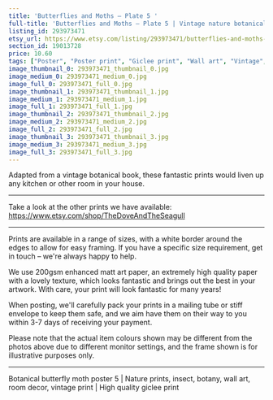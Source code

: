 ```yaml
---
title: 'Butterflies and Moths – Plate 5 '
full-title: 'Butterflies and Moths – Plate 5 | Vintage nature botanical prints, insect, botany, wall art, room decor, vintage print'
listing_id: 293973471
etsy_url: https://www.etsy.com/listing/293973471/butterflies-and-moths-plate-5-o-vintage?utm_source=site&utm_medium=api&utm_campaign=api
section_id: 19013728
price: 10.60
tags: ["Poster", "Poster print", "Giclee print", "Wall art", "Vintage", "Watercolour", "Nature", "Botanical art", "Wildlife", "Nature print", "Butterfly print", "Butterfly art", "Moth print"]
image_thumbnail_0: 293973471_thumbnail_0.jpg
image_medium_0: 293973471_medium_0.jpg
image_full_0: 293973471_full_0.jpg
image_thumbnail_1: 293973471_thumbnail_1.jpg
image_medium_1: 293973471_medium_1.jpg
image_full_1: 293973471_full_1.jpg
image_thumbnail_2: 293973471_thumbnail_2.jpg
image_medium_2: 293973471_medium_2.jpg
image_full_2: 293973471_full_2.jpg
image_thumbnail_3: 293973471_thumbnail_3.jpg
image_medium_3: 293973471_medium_3.jpg
image_full_3: 293973471_full_3.jpg
---
```

Adapted from a vintage botanical book, these fantastic prints would liven up any kitchen or other room in your house. 

---

Take a look at the other prints we have available: https://www.etsy.com/shop/TheDoveAndTheSeagull

---

Prints are available in a range of sizes, with a white border around the edges to allow for easy framing. If you have a specific size requirement, get in touch – we&#39;re always happy to help.

We use 200gsm enhanced matt art paper, an extremely high quality paper with a lovely texture, which looks fantastic and brings out the best in your artwork. With care, your print will look fantastic for many years!

When posting, we&#39;ll carefully pack your prints in a mailing tube or stiff envelope to keep them safe, and we aim have them on their way to you within 3-7 days of receiving your payment.

Please note that the actual item colours shown may be different from the photos above due to different monitor settings, and the frame shown is for illustrative purposes only.

---

Botanical butterfly moth poster 5 | Nature prints, insect, botany, wall art, room decor, vintage print | High quality giclee print
